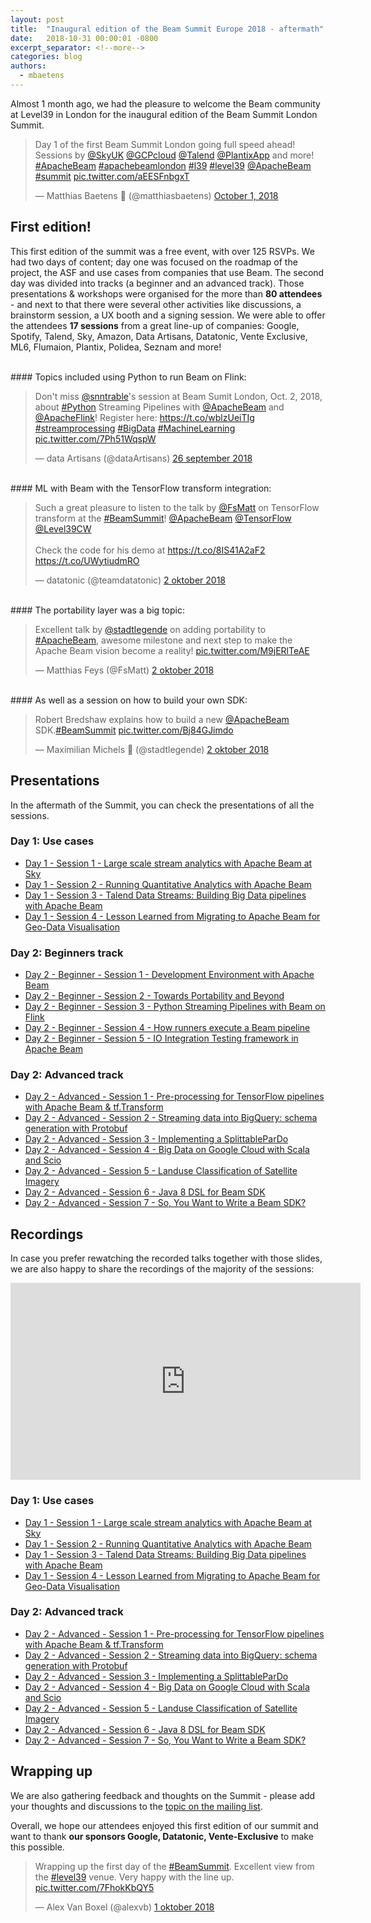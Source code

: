 ```yaml
---
layout: post
title:  "Inaugural edition of the Beam Summit Europe 2018 - aftermath"
date:   2018-10-31 00:00:01 -0800
excerpt_separator: <!--more-->
categories: blog
authors:
  - mbaetens
---
```

<!--
Licensed under the Apache License, Version 2.0 (the "License");
you may not use this file except in compliance with the License.
You may obtain a copy of the License at

http://www.apache.org/licenses/LICENSE-2.0

Unless required by applicable law or agreed to in writing, software
distributed under the License is distributed on an "AS IS" BASIS,
WITHOUT WARRANTIES OR CONDITIONS OF ANY KIND, either express or implied.
See the License for the specific language governing permissions and
limitations under the License.
-->

Almost 1 month ago, we had the pleasure to welcome the Beam community at Level39 in London for the inaugural edition of the Beam Summit London Summit. <!--more-->

<blockquote class="twitter-tweet" data-lang="en"><p lang="en" dir="ltr">Day 1 of the first Beam Summit London going full speed ahead! Sessions by <a href="https://twitter.com/SkyUK?ref_src=twsrc%5Etfw">@SkyUK</a> <a href="https://twitter.com/GCPcloud?ref_src=twsrc%5Etfw">@GCPcloud</a> <a href="https://twitter.com/Talend?ref_src=twsrc%5Etfw">@Talend</a> <a href="https://twitter.com/PlantixApp?ref_src=twsrc%5Etfw">@PlantixApp</a> and more! <a href="https://twitter.com/hashtag/ApacheBeam?src=hash&amp;ref_src=twsrc%5Etfw">#ApacheBeam</a> <a href="https://twitter.com/hashtag/apachebeamlondon?src=hash&amp;ref_src=twsrc%5Etfw">#apachebeamlondon</a> <a href="https://twitter.com/hashtag/l39?src=hash&amp;ref_src=twsrc%5Etfw">#l39</a> <a href="https://twitter.com/hashtag/level39?src=hash&amp;ref_src=twsrc%5Etfw">#level39</a> <a href="https://twitter.com/ApacheBeam?ref_src=twsrc%5Etfw">@ApacheBeam</a> <a href="https://twitter.com/hashtag/summit?src=hash&amp;ref_src=twsrc%5Etfw">#summit</a> <a href="https://t.co/aEESFnbgxT">pic.twitter.com/aEESFnbgxT</a></p>&mdash; Matthias Baetens 🌆 (@matthiasbaetens) <a href="https://twitter.com/matthiasbaetens/status/1046756260996149248?ref_src=twsrc%5Etfw">October 1, 2018</a></blockquote>
<script async src="https://platform.twitter.com/widgets.js" charset="utf-8"></script>

## First edition!

This first edition of the summit was a free event, with over 125 RSVPs. We had two days of content; day one was focused on the roadmap of the project, the ASF and use cases from companies that use Beam. The second day was divided into tracks (a beginner and an advanced track). Those presentations & workshops were organised for the more than **80 attendees** - and next to that there were several other activities like discussions, a brainstorm session, a UX booth and a signing session. We were able to offer the attendees **17 sessions** from a great line-up of companies: 
Google, Spotify, Talend, Sky, Amazon, Data Artisans, Datatonic, Vente Exclusive, ML6, Flumaion, Plantix, Polidea, Seznam and more!


<br/>
#### Topics included using Python to run Beam on Flink:
<blockquote class="twitter-tweet" data-lang="nl"><p lang="en" dir="ltr">Don&#39;t miss <a href="https://twitter.com/snntrable?ref_src=twsrc%5Etfw">@snntrable</a>&#39;s session at Beam Sumit London, Oct. 2, 2018, about <a href="https://twitter.com/hashtag/Python?src=hash&amp;ref_src=twsrc%5Etfw">#Python</a> Streaming Pipelines with <a href="https://twitter.com/ApacheBeam?ref_src=twsrc%5Etfw">@ApacheBeam</a> and <a href="https://twitter.com/ApacheFlink?ref_src=twsrc%5Etfw">@ApacheFlink</a>! Register here: <a href="https://t.co/wblzUeiTIg">https://t.co/wblzUeiTIg</a> <a href="https://twitter.com/hashtag/streamprocessing?src=hash&amp;ref_src=twsrc%5Etfw">#streamprocessing</a> <a href="https://twitter.com/hashtag/BigData?src=hash&amp;ref_src=twsrc%5Etfw">#BigData</a> <a href="https://twitter.com/hashtag/MachineLearning?src=hash&amp;ref_src=twsrc%5Etfw">#MachineLearning</a> <a href="https://t.co/7Ph51WqspW">pic.twitter.com/7Ph51WqspW</a></p>&mdash; data Artisans (@dataArtisans) <a href="https://twitter.com/dataArtisans/status/1044967266817847296?ref_src=twsrc%5Etfw">26 september 2018</a></blockquote>
<script async src="https://platform.twitter.com/widgets.js" charset="utf-8"></script>


<br/>
#### ML with Beam with the TensorFlow transform integration:
<blockquote class="twitter-tweet" data-lang="nl"><p lang="en" dir="ltr">Such a great pleasure to listen to the talk by <a href="https://twitter.com/FsMatt?ref_src=twsrc%5Etfw">@FsMatt</a> on TensorFlow transform at the <a href="https://twitter.com/hashtag/BeamSummit?src=hash&amp;ref_src=twsrc%5Etfw">#BeamSummit</a>!  <a href="https://twitter.com/ApacheBeam?ref_src=twsrc%5Etfw">@ApacheBeam</a> <a href="https://twitter.com/TensorFlow?ref_src=twsrc%5Etfw">@TensorFlow</a> <a href="https://twitter.com/Level39CW?ref_src=twsrc%5Etfw">@Level39CW</a> <br><br>Check the code for his demo at <a href="https://t.co/8IS41A2aF2">https://t.co/8IS41A2aF2</a> <a href="https://t.co/UWytiudmRO">https://t.co/UWytiudmRO</a></p>&mdash; datatonic (@teamdatatonic) <a href="https://twitter.com/teamdatatonic/status/1047126173493469184?ref_src=twsrc%5Etfw">2 oktober 2018</a></blockquote>
<script async src="https://platform.twitter.com/widgets.js" charset="utf-8"></script>


<br/>
#### The portability layer was a big topic:
<blockquote class="twitter-tweet" data-lang="nl"><p lang="en" dir="ltr">Excellent talk by <a href="https://twitter.com/stadtlegende?ref_src=twsrc%5Etfw">@stadtlegende</a> on adding portability to <a href="https://twitter.com/hashtag/ApacheBeam?src=hash&amp;ref_src=twsrc%5Etfw">#ApacheBeam</a>, awesome milestone and next step to make the Apache Beam vision become a reality! <a href="https://t.co/M9jERlTeAE">pic.twitter.com/M9jERlTeAE</a></p>&mdash; Matthias Feys (@FsMatt) <a href="https://twitter.com/FsMatt/status/1047105336841244673?ref_src=twsrc%5Etfw">2 oktober 2018</a></blockquote>
<script async src="https://platform.twitter.com/widgets.js" charset="utf-8"></script>


<br/>
#### As well as a session on how to build your own SDK:
<blockquote class="twitter-tweet" data-lang="nl"><p lang="en" dir="ltr">Robert Bredshaw explains how to build a new <a href="https://twitter.com/ApacheBeam?ref_src=twsrc%5Etfw">@ApacheBeam</a> SDK.<a href="https://twitter.com/hashtag/BeamSummit?src=hash&amp;ref_src=twsrc%5Etfw">#BeamSummit</a> <a href="https://t.co/Bj84GJimdo">pic.twitter.com/Bj84GJimdo</a></p>&mdash; Maximilian Michels 🧗 (@stadtlegende) <a href="https://twitter.com/stadtlegende/status/1047139320195366912?ref_src=twsrc%5Etfw">2 oktober 2018</a></blockquote>
<script async src="https://platform.twitter.com/widgets.js" charset="utf-8"></script>


## Presentations
In the aftermath of the Summit, you can check the presentations of all the sessions.

### Day 1: Use cases
* [Day 1 - Session 1 - Large scale stream analytics with Apache Beam at Sky](https://drive.google.com/open?id=1hyHw7RVpFrFpli3vLt6JGBHrEm4BcgF-5nRdH1ZE8qo)
* [Day 1 - Session 2 - Running Quantitative Analytics with Apache Beam](https://drive.google.com/open?id=1MxYrFDVoVFsrzbTtmr18zcbPFUU4nSdi)
* [Day 1 - Session 3 - Talend Data Streams: Building Big Data pipelines with Apache Beam](https://drive.google.com/open?id=0B4bFLXEWuluSdVBJSnZrbTZjSGFHbnd4cExYOGZQU2hmY3lF)
* [Day 1 - Session 4 - Lesson Learned from Migrating to Apache Beam for Geo-Data Visualisation](https://drive.google.com/open?id=1-GIUVn9QBtg6t-O8uINDkMO4PyZSU_HAEjMWuUHiYY4)

### Day 2: Beginners track
* [Day 2 - Beginner - Session 1 - Development Environment with Apache Beam](https://drive.google.com/open?id=1aFH6lhnVIq4Alu-_HItQ0QOddEPJQRqI5jV_t0o3CYI)
* [Day 2 - Beginner - Session 2 - Towards Portability and Beyond](https://drive.google.com/open?id=1aFH6lhnVIq4Alu-_HItQ0QOddEPJQRqI5jV_t0o3CYI)
* [Day 2 - Beginner - Session 3 - Python Streaming Pipelines with Beam on Flink](https://drive.google.com/open?id=1aFH6lhnVIq4Alu-_HItQ0QOddEPJQRqI5jV_t0o3CYI)
* [Day 2 - Beginner - Session 4 - How runners execute a Beam pipeline](https://drive.google.com/open?id=1aFH6lhnVIq4Alu-_HItQ0QOddEPJQRqI5jV_t0o3CYI)
* [Day 2 - Beginner - Session 5 - IO Integration Testing framework in Apache Beam](https://drive.google.com/open?id=1aFH6lhnVIq4Alu-_HItQ0QOddEPJQRqI5jV_t0o3CYI)

### Day 2: Advanced track
* [Day 2 - Advanced - Session 1 -  Pre-processing for TensorFlow pipelines with Apache Beam &  tf.Transform](https://drive.google.com/open?id=1Kr1skutObtDil2CExSQUb5rCVwZQm1m2lpmuAXFCE5I)
* [Day 2 - Advanced - Session 2 - Streaming data into BigQuery: schema generation with Protobuf](https://drive.google.com/open?id=11x7gtuAxg76nOQKaB0YOwcvzS4TUeWONTU1ZQK0LsX8)
* [Day 2 - Advanced - Session 3 - Implementing a SplittableParDo](https://drive.google.com/open?id=1cgQGBIXaACSwbYu_w3AkvvTdsCfeXAS1tBvQ77eVn74)
* [Day 2 - Advanced - Session 4 - Big Data on Google Cloud with Scala and Scio](https://docs.google.com/presentation/d/1F02Lwnqm9H3cGqDQhIZ3gbftyLQSnVMRxX69H_d04OE/edit?usp=sharing)
* [Day 2 - Advanced - Session 5 - Landuse Classification of Satellite Imagery](https://drive.google.com/open?id=1D1ajcKoOR5OzehPwONdHLSzpO4PZOsLk)
* [Day 2 - Advanced - Session 6 - Java 8 DSL for Beam SDK](https://drive.google.com/open?id=1aFH6lhnVIq4Alu-_HItQ0QOddEPJQRqI5jV_t0o3CYI)
* [Day 2  - Advanced - Session 7 - So, You Want to Write a Beam SDK?](https://drive.google.com/open?id=1AkU-QXSflau-RSeolB4TSLy0_mg0xwb398Czw7aqVGw)

## Recordings
In case you prefer rewatching the recorded talks together with those slides, we are also happy to share the recordings of the majority of the sessions:

<iframe width="560" height="315" src="https://www.youtube.com/embed/videoseries?list=PL4dEBWmGSIU_9JTGnkGVg6-BwaV0FMxyJ" frameborder="0" allow="accelerometer; autoplay; encrypted-media; gyroscope; picture-in-picture" allowfullscreen></iframe>

### Day 1: Use cases
* [Day 1 - Session 1 - Large scale stream analytics with Apache Beam at Sky](https://youtu.be/En0FrjvNr3M)
* [Day 1 - Session 2 - Running Quantitative Analytics with Apache Beam](https://youtu.be/6yDEOUophuw)
* [Day 1 - Session 3 - Talend Data Streams: Building Big Data pipelines with Apache Beam](https://youtu.be/1AlEGUtiQek)
* [Day 1 - Session 4 - Lesson Learned from Migrating to Apache Beam for Geo-Data Visualisation](https://youtu.be/GBKqw03doHE)

### Day 2: Advanced track
* [Day 2 - Advanced - Session 1 -  Pre-processing for TensorFlow pipelines with Apache Beam &  tf.Transform](https://youtu.be/L-k6-3ApXR4)
* [Day 2 - Advanced - Session 2 - Streaming data into BigQuery: schema generation with Protobuf](https://youtu.be/ctN5U_Ke8uk)
* [Day 2 - Advanced - Session 3 - Implementing a SplittableParDo](https://youtu.be/jU6EmPyKefg)
* [Day 2 - Advanced - Session 4 - Big Data on Google Cloud with Scala and Scio](https://youtu.be/F0n9sqj1_NQ)
* [Day 2 - Advanced - Session 5 - Landuse Classification of Satellite Imagery](https://youtu.be/s-IR2eFe4B4)
* [Day 2 - Advanced - Session 6 - Java 8 DSL for Beam SDK](https://youtu.be/ott1e_CnZ04)
* [Day 2  - Advanced - Session 7 - So, You Want to Write a Beam SDK?](https://youtu.be/VsGQ2LFeTHY)

## Wrapping up

We are also gathering feedback and thoughts on the Summit - please add your thoughts and discussions to the [topic on the mailing list](https://lists.apache.org/thread.html/aa1306da25029dff12a49ba3ce63f2caf6a5f8ba73eda879c8403f3f@%3Cdev.beam.apache.org%3E).

Overall, we hope our attendees enjoyed this first edition of our summit and want to thank **our sponsors Google, Datatonic, Vente-Exclusive** to make this possible.

<blockquote class="twitter-tweet" data-lang="nl"><p lang="en" dir="ltr">Wrapping up the first day of the <a href="https://twitter.com/hashtag/BeamSummit?src=hash&amp;ref_src=twsrc%5Etfw">#BeamSummit</a>. Excellent view from the <a href="https://twitter.com/hashtag/level39?src=hash&amp;ref_src=twsrc%5Etfw">#level39</a> venue. Very happy with the line up. <a href="https://t.co/7FhokKbQY5">pic.twitter.com/7FhokKbQY5</a></p>&mdash; Alex Van Boxel (@alexvb) <a href="https://twitter.com/alexvb/status/1046803829650608129?ref_src=twsrc%5Etfw">1 oktober 2018</a></blockquote>
<script async src="https://platform.twitter.com/widgets.js" charset="utf-8"></script>